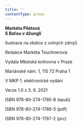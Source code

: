 ```yaml
---
title: ''
contentType: prose
---
```


**Markéta Pilátová  
S Baťou v džungli**

Ilustrace na obálce z volných zdrojů

  

Redakce Markéta Teuchnerová

Vydala Městská knihovna v Praze

  

Mariánské nám. 1, 115 72 Praha 1

V MKP 1. elektronické vydání

  

Verze 1.0 z 3. 9. 2021

ISBN 978-80-274-1785-8 (epub)

  

ISBN 978-80-274-1786-5 (pdf)

  

ISBN 978-80-274-1787-2 (prc)
